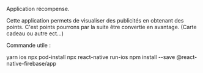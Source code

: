 Application récompense. 

Cette application permets de visualiser des publicités en obtenant des points. C'est points pourrons par la suite être convertie en avantage. (Carte cadeau ou autre ect...) 

Commande utile : 

yarn ios
npx pod-install
npx react-native run-ios
npm install --save @react-native-firebase/app
